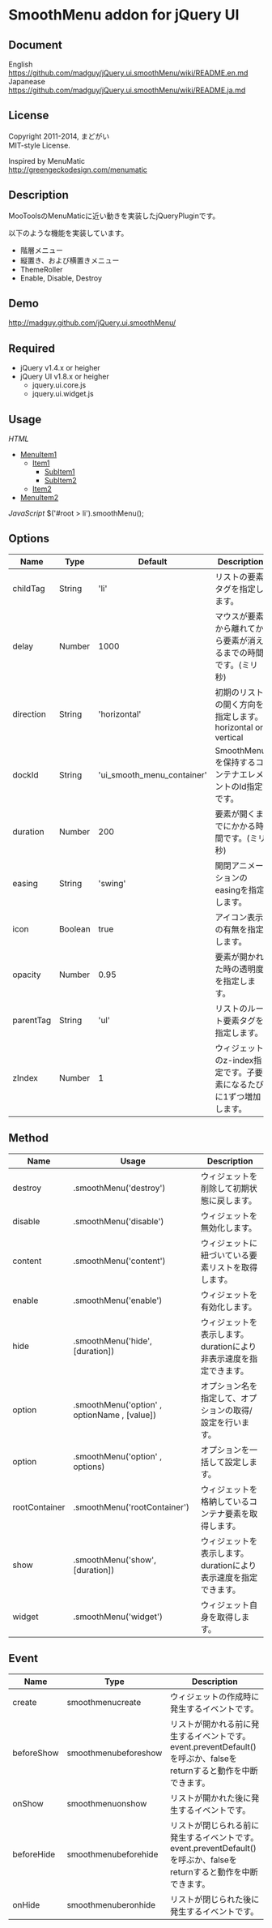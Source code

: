 ﻿SmoothMenu addon for jQuery UI
===

Document
---

English <https://github.com/madguy/jQuery.ui.smoothMenu/wiki/README.en.md>  
Japanease <https://github.com/madguy/jQuery.ui.smoothMenu/wiki/README.ja.md>  

License
---

Copyright 2011-2014, まどがい  
MIT-style License.

Inspired by MenuMatic  
<http://greengeckodesign.com/menumatic>

Description
---

MooToolsのMenuMaticに近い動きを実装したjQueryPluginです。

以下のような機能を実装しています。

* 階層メニュー
* 縦置き、および横置きメニュー
* ThemeRoller
* Enable, Disable, Destroy

Demo
---
<http://madguy.github.com/jQuery.ui.smoothMenu/>

Required
---

* jQuery v1.4.x or heigher
* jQuery UI v1.8.x or heigher
	* jquery.ui.core.js
	* jquery.ui.widget.js

Usage
---

*HTML*
	<ul id="root">
		<li>
			<a href="#">MenuItem1</a>
			<ul>
				<li>
					<a href="#">Item1</a>
					<ul>
						<li><a href="#">SubItem1</a></li>
						<li><a href="#">SubItem2</a></li>
					</ul>
				</li>
				<li><a href="#">Item2</a></li>
			</ul>
		</li>
		<li><a href="#">MenuItem2</a></li>
	</ul>

*JavaScript*
	$('#root > li').smoothMenu();

Options
---

Name|Type|Default|Description
---|---|---|---
childTag|String|'li'|リストの要素タグを指定します。
delay|Number|1000|マウスが要素から離れてから要素が消えるまでの時間です。(ミリ秒)
direction|String|'horizontal'|初期のリストの開く方向を指定します。horizontal or vertical
dockId|String|'ui_smooth_menu_container'|SmoothMenuを保持するコンテナエレメントのId指定です。
duration|Number|200|要素が開くまでにかかる時間です。(ミリ秒)
easing|String|'swing'|開閉アニメーションのeasingを指定します。
icon|Boolean|true|アイコン表示の有無を指定します。
opacity|Number|0.95|要素が開かれた時の透明度を指定します。
parentTag|String|'ul'|リストのルート要素タグを指定します。
zIndex|Number|1|ウィジェットのz-index指定です。子要素になるたびに1ずつ増加します。

Method
---

Name|Usage|Description
---|---|---
destroy|.smoothMenu('destroy')|ウィジェットを削除して初期状態に戻します。
disable|.smoothMenu('disable')|ウィジェットを無効化します。
content|.smoothMenu('content')|ウィジェットに紐づいている要素リストを取得します。
enable|.smoothMenu('enable')|ウィジェットを有効化します。
hide|.smoothMenu('hide', [duration])|ウィジェットを表示します。durationにより非表示速度を指定できます。
option|.smoothMenu('option' , optionName , [value])|オプション名を指定して、オプションの取得/設定を行います。
option|.smoothMenu('option' , options)|オプションを一括して設定します。
rootContainer|.smoothMenu('rootContainer')|ウィジェットを格納しているコンテナ要素を取得します。
show|.smoothMenu('show', [duration])|ウィジェットを表示します。durationにより表示速度を指定できます。
widget|.smoothMenu('widget')|ウィジェット自身を取得します。

Event
---

Name|Type|Description
---|---|---
create|smoothmenucreate|ウィジェットの作成時に発生するイベントです。
beforeShow|smoothmenubeforeshow|リストが開かれる前に発生するイベントです。event.preventDefault()を呼ぶか、falseをreturnすると動作を中断できます。
onShow|smoothmenuonshow|リストが開かれた後に発生するイベントです。
beforeHide|smoothmenubeforehide|リストが閉じられる前に発生するイベントです。event.preventDefault()を呼ぶか、falseをreturnすると動作を中断できます。
onHide|smoothmenuberonhide|リストが閉じられた後に発生するイベントです。
